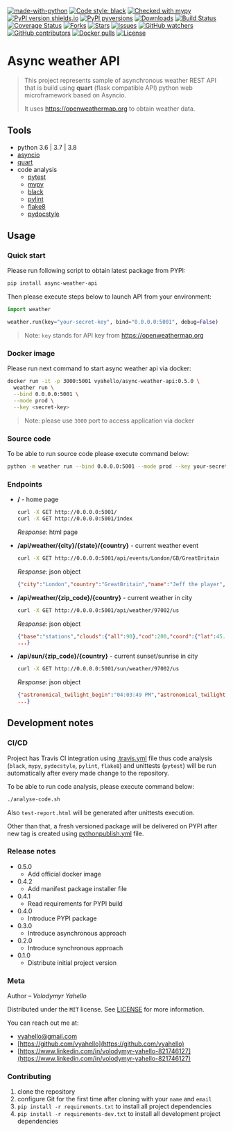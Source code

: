 [![made-with-python](https://img.shields.io/badge/Made%20with-Python-1f425f.svg)](https://www.python.org/)
[![Code style: black](https://img.shields.io/badge/code%20style-black-000000.svg)](https://github.com/psf/black)
[![Checked with mypy](http://www.mypy-lang.org/static/mypy_badge.svg)](http://mypy-lang.org/)
[![PyPI version shields.io](https://img.shields.io/pypi/v/async-weather-api.svg)](https://pypi.python.org/pypi/async-weather-api/)
[![PyPI pyversions](https://img.shields.io/pypi/pyversions/async-weather-api.svg)](https://pypi.python.org/pypi/async-weather-api/)
[![Downloads](https://pepy.tech/badge/async-weather-api)](https://pepy.tech/project/async-weather-api)
[![Build Status](https://travis-ci.org/vyahello/async-weather-api.svg?branch=master)](https://travis-ci.org/vyahello/async-weather-api)
[![Coverage Status](https://coveralls.io/repos/github/vyahello/async-weather-api/badge.svg?branch=master)](https://coveralls.io/github/vyahello/async-weather-api?branch=master)
[![Forks](https://img.shields.io/github/forks/vyahello/async-weather-api)](https://github.com/vyahello/async-weather-api/network/members)
[![Stars](https://img.shields.io/github/stars/vyahello/async-weather-api)](https://github.com/vyahello/async-weather-api/stargazers)
[![Issues](https://img.shields.io/github/issues/vyahello/async-weather-api)](https://github.com/vyahello/async-weather-api/issues)
[![GitHub watchers](https://img.shields.io/github/watchers/vyahello/async-weather-api.svg)](https://GitHub.com/vyahello/async-weather-api/graphs/watchers/)
[![GitHub contributors](https://img.shields.io/github/contributors/vyahello/async-weather-api.svg)](https://GitHub.com/vyahello/async-weather-api/graphs/contributors/)
[![Docker pulls](https://img.shields.io/docker/pulls/vyahello/async-weather-api.svg)](https://hub.docker.com/repository/docker/vyahello/async-weather-api)
[![License](https://img.shields.io/badge/license-MIT-green.svg)](LICENSE.md)

# Async weather API
> This project represents sample of asynchronous weather REST API that is build using **quart** (flask compatible API) python web microframework based on Asyncio.
>
> It uses https://openweathermap.org to obtain weather data.

## Tools
- python 3.6 | 3.7 | 3.8
- [asyncio](https://docs.python.org/3/library/asyncio.html)
- [quart](https://pgjones.gitlab.io/quart/)
- code analysis
  - [pytest](https://pypi.org/project/pytest/)
  - [mypy](http://mypy.readthedocs.io/en/latest)
  - [black](https://black.readthedocs.io/en/stable/)
  - [pylint](https://www.pylint.org/)
  - [flake8](http://flake8.pycqa.org/en/latest/)
  - [pydocstyle](http://www.pydocstyle.org/)

## Usage

### Quick start

Please run following script to obtain latest package from PYPI:
```bash
pip install async-weather-api
```

Then please execute steps below to launch API from your environment:
```python
import weather

weather.run(key="your-secret-key", bind="0.0.0.0:5001", debug=False)
```
> Note: `key` stands for API key from https://openweathermap.org

### Docker image

Please run next command to start async weather api via docker:
```bash
docker run -it -p 3000:5001 vyahello/async-weather-api:0.5.0 \
  weather run \
  --bind 0.0.0.0:5001 \
  --mode prod \
  --key <secret-key>
```

> Note: please use `3000` port to access application via docker

### Source code

To be able to run source code please execute command below:
```bash
python -m weather run --bind 0.0.0.0:5001 --mode prod --key your-secret-key
```

### Endpoints
- **/** - home page
  ```bash
  curl -X GET http://0.0.0.0:5001/ 
  curl -X GET http://0.0.0.0:5001/index 
  ```
  _Response_: html page
  
- **/api/weather/{city}/{state}/{country}** - current weather event
  ```bash
  curl -X GET http://0.0.0.0:5001/api/events/London/GB/GreatBritain
  ```
  _Response_: json object
  ```json
  {"city":"London","country":"GreatBritain","name":"Jeff the player","state":"GB"}
  ```
  
- **/api/weather/{zip_code}/{country}** - current weather in city
  ```bash
  curl -X GET http://0.0.0.0:5001/api/weather/97002/us
  ```
  _Response_: json object
  ```json
  {"base":"stations","clouds":{"all":90},"cod":200,"coord":{"lat":45.23,"lon":-122.8},
  ...}
  ```
  
- **/api/sun/{zip_code}/{country}** - current sunset/sunrise in city
  ```bash
  curl -X GET http://0.0.0.0:5001/sun/weather/97002/us
  ```
  _Response_: json object
  ```json
  {"astronomical_twilight_begin":"04:03:49 PM","astronomical_twilight_end":"04:29:50 AM",
  ...}
  ```

## Development notes

### CI/CD

Project has Travis CI integration using [.travis.yml](.travis.yml) file thus code analysis (`black`, `mypy`, `pydocstyle`, `pylint`, `flake8`) and unittests (`pytest`) will be run automatically
after every made change to the repository.

To be able to run code analysis, please execute command below:
```bash
./analyse-code.sh
```
Also `test-report.html` will be generated after unittests execution.

Other than that, a fresh versioned package will be delivered on PYPI after new tag is created using [pythonpublish.yml](.github/workflows/pythonpublish.yml) file.

### Release notes

* 0.5.0
  * Add official docker image
* 0.4.2 
  * Add manifest package installer file
* 0.4.1
  * Read requirements for PYPI build
* 0.4.0
  * Introduce PYPI package
* 0.3.0
  * Introduce asynchronous approach
* 0.2.0
  * Introduce synchronous approach
* 0.1.0
  * Distribute initial project version

### Meta

Author – _Volodymyr Yahello_

Distributed under the `MIT` license. See [LICENSE](LICENSE.md) for more information.

You can reach out me at:
* [vyahello@gmail.com](vyahello@gmail.com)
* [https://github.com/vyahello](https://github.com/vyahello)
* [https://www.linkedin.com/in/volodymyr-yahello-821746127](https://www.linkedin.com/in/volodymyr-yahello-821746127)

### Contributing
1. clone the repository
2. configure Git for the first time after cloning with your `name` and `email`
3. `pip install -r requirements.txt` to install all project dependencies
3. `pip install -r requirements-dev.txt` to install all development project dependencies
